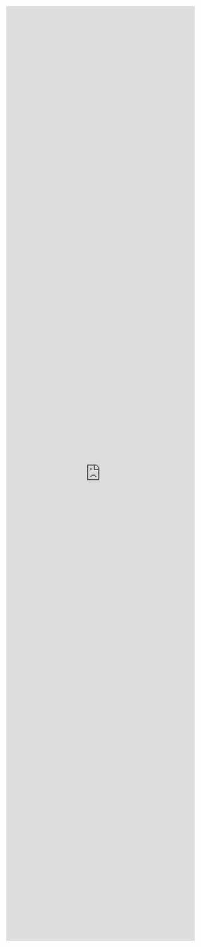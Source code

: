 <iframe width="100%" height="2500" frameborder="0"
  src="https://observablehq.com/embed/ea4d7a5d89d20e71?cell=*&api_key=5d55e3a88c8e66247762437be78f5682f6741d15"></iframe>